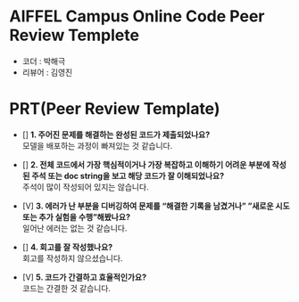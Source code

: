 # AIFFEL Campus Online Code Peer Review Templete
- 코더 : 박해극
- 리뷰어 : 김영진


# PRT(Peer Review Template)
- []  **1. 주어진 문제를 해결하는 완성된 코드가 제출되었나요?**<br/>
    모델을 배포하는 과정이 빠져있는 것 같습니다.
    
- []  **2. 전체 코드에서 가장 핵심적이거나 가장 복잡하고 이해하기 어려운 부분에 작성된 
주석 또는 doc string을 보고 해당 코드가 잘 이해되었나요?**  
주석이 많이 작성되어 있지는 않습니다.
        
- [V]  **3. 에러가 난 부분을 디버깅하여 문제를 “해결한 기록을 남겼거나” 
”새로운 시도 또는 추가 실험을 수행”해봤나요?**  
    일어난 에러는 없는 것 같습니다.
        
- []  **4. 회고를 잘 작성했나요?**  
    회고를 작성하지 않으셨습니다.
        
- [V]  **5. 코드가 간결하고 효율적인가요?**  
    코드는 간결한 것 같습니다.
